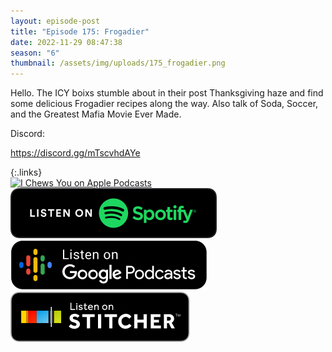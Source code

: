 ```yaml
---
layout: episode-post
title: "Episode 175: Frogadier"
date: 2022-11-29 08:47:38
season: "6"
thumbnail: /assets/img/uploads/175_frogadier.png
---
```

Hello. The ICY boixs stumble about in their post Thanksgiving haze and find some delicious Frogadier recipes along the way. Also talk of Soda, Soccer, and the Greatest Mafia Movie Ever Made.

Discord:

<https://discord.gg/mTscvhdAYe>

{:.links}  
[![I Chews You on Apple Podcasts](https://linkmaker.itunes.apple.com/en-us/badge-lrg.svg?releaseDate=2019-04-16T00:00:00Z&kind=podcast&bubble=podcasts)](https://podcasts.apple.com/us/podcast/175-frogadier/id1455409177?i=1000587944363)  [![I Chews You on Spotify](/assets/img/uploads/spotify-badge-button.svg)](https://open.spotify.com/episode/1kzzh0kKRVo7clYwrmkyoq?si=c0RrjYrxR-SJhHlehFieRw)  [![I Chews You on Google Podcasts](/assets/img/uploads/google-podcasts-badge-button.svg)](https://podcasts.google.com/feed/aHR0cHM6Ly9mZWVkcy5saWJzeW4uY29tLzE2ODgyMS9yc3M/episode/ODk3NjA4YjktNjFmOC00MWU4LTg4NmQtYTA2YmYyMGY2NGQz?sa=X&ved=0CAUQkfYCahcKEwiImfqk5tP7AhUAAAAAHQAAAAAQAQ)  [![I Chews You on Stitcher](/assets/img/uploads/stitcher-badge-button.svg)](https://www.stitcher.com/show/i-chews-you/episode/175-frogadier-209103997)
